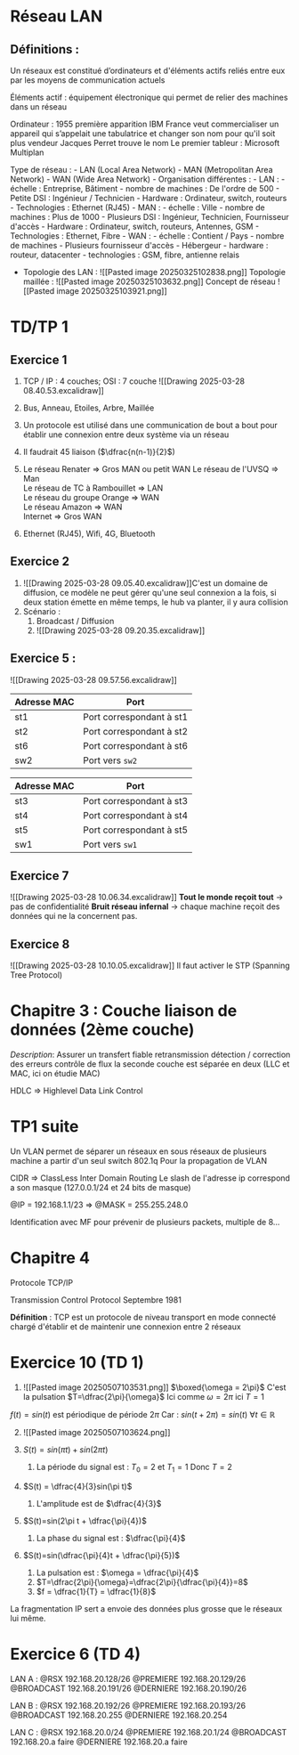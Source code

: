 
# Réseau LAN 

## Définitions :

Un réseaux est constitué d’ordinateurs et d'éléments actifs reliés entre eux par les moyens de communication actuels

Éléments actif : équipement électronique qui permet de relier des machines dans un réseau 

Ordinateur : 
	1955 première apparition
	IBM France veut commercialiser un appareil qui s’appelait une tabulatrice et changer son nom pour qu'il soit plus vendeur
	Jacques Perret trouve le nom
	Le premier tableur : Microsoft Multiplan

Type de réseau : 
	- LAN (Local Area Network)
	- MAN (Metropolitan Area Network)
	- WAN (Wide Area Network)
	- Organisation différentes :
		- LAN : 
			- échelle : Entreprise, Bâtiment
			- nombre de machines : De l'ordre de 500
			- Petite DSI : Ingénieur / Technicien
			- Hardware : Ordinateur, switch, routeurs
			- Technologies : Ethernet (RJ45)
		- MAN :
			- échelle : Ville
			- nombre de machines : Plus de 1000
			- Plusieurs DSI : Ingénieur, Technicien, Fournisseur d'accès
			- Hardware : Ordinateur, switch, routeurs, Antennes, GSM
			- Technologies : Ethernet, Fibre
		- WAN :
			- échelle : Contient / Pays
			- nombre de machines 
			- Plusieurs fournisseur d'accès
			- Hébergeur
			- hardware : routeur, datacenter
			- technologies : GSM, fibre, antienne relais

- Topologie des LAN :
	![[Pasted image 20250325102838.png]]
	Topologie maillée : ![[Pasted image 20250325103632.png]]
Concept de réseau
![[Pasted image 20250325103921.png]]

# TD/TP 1

## Exercice 1

1) TCP / IP : 4 couches; OSI : 7 couche
![[Drawing 2025-03-28 08.40.53.excalidraw]]

2) Bus, Anneau, Etoiles, Arbre, Maillée
3) Un protocole est utilisé dans une communication de bout a bout pour établir une connexion entre deux système via un réseau
4) Il faudrait 45 liaison ($\dfrac{n(n-1)}{2}$) 
5) Le réseau Renater => Gros MAN ou petit WAN
Le réseau de l'UVSQ => Man<br>Le réseau de TC à Rambouillet => LAN<br>Le réseau du groupe Orange => WAN<br>Le réseau Amazon => WAN<br>Internet => Gros WAN

6) Ethernet (RJ45), Wifi, 4G, Bluetooth
## Exercice 2
1) ![[Drawing 2025-03-28 09.05.40.excalidraw]]C'est un domaine de diffusion, ce modèle ne peut gérer qu'une seul connexion a la fois, si deux station émette en même temps, le hub va planter, il y aura collision
2) Scénario : 
	1) Broadcast / Diffusion
	2) ![[Drawing 2025-03-28 09.20.35.excalidraw]]
## Exercice 5 :
![[Drawing 2025-03-28 09.57.56.excalidraw]]

|Adresse MAC|Port|
|---|---|
|st1|Port correspondant à st1|
|st2|Port correspondant à st2|
|st6|Port correspondant à st6|
|sw2|Port vers `sw2`|

| Adresse MAC | Port                     |
| ----------- | ------------------------ |
| st3         | Port correspondant à st3 |
| st4         | Port correspondant à st4 |
| st5         | Port correspondant à st5 |
| sw1         | Port vers `sw1`          |

## Exercice 7

![[Drawing 2025-03-28 10.06.34.excalidraw]]
**Tout le monde reçoit tout** → pas de confidentialité
**Bruit réseau infernal** → chaque machine reçoit des données qui ne la concernent pas.


## Exercice 8
![[Drawing 2025-03-28 10.10.05.excalidraw]]
Il faut activer le STP (Spanning Tree Protocol)

# Chapitre 3 : Couche liaison de données (2ème couche)

*Description*:
	Assurer un transfert fiable
		retransmission
		détection / correction des erreurs
		contrôle de flux
	la seconde couche est séparée en deux (LLC et MAC, ici on étudie MAC)
	
HDLC => Highlevel Data Link Control


# TP1 suite

Un VLAN permet de séparer un réseaux en sous réseaux de plusieurs machine a partir d'un seul switch
802.1q Pour la propagation de VLAN


CIDR => ClassLess Inter Domain Routing
Le slash de l'adresse ip correspond a son masque (127.0.0.1/24 et 24 bits de masque)


@IP = 192.168.1.1/23 => @MASK = 255.255.248.0


Identification avec MF pour prévenir de plusieurs packets, multiple de 8...

# Chapitre 4

Protocole TCP/IP

Transmission Control Protocol 
Septembre 1981

__Définition__ : TCP est un protocole de niveau transport en mode connecté chargé d'établir et  de maintenir une connexion entre 2 réseaux

# Exercice 10 (TD 1)

1) ![[Pasted image 20250507103531.png]]
$\boxed{\omega = 2\pi}$ C'est la pulsation
$T=\dfrac{2\pi}{\omega}$ 
Ici comme $\omega = 2\pi$ ici $T=1$

$f(t)=sin(t)$ est périodique de période $2\pi$ 
Car : $sin(t+2\pi) = sin(t)$   $\forall t \in \mathbb{R}$ 


2) ![[Pasted image 20250507103624.png]]
3) $S(t)=sin(\pi t)+sin(2\pi t)$
	1) La période du signal est : $T_0 = 2$ et $T_1 = 1$ 
		Donc $T = 2$ 

4) $S(t) = \dfrac{4}{3}sin(\pi t)$
	1) L'amplitude est de $\dfrac{4}{3}$
5) $S(t)=sin(2\pi t + \dfrac{\pi}{4})$ 
	1) La phase du signal est : $\dfrac{\pi}{4}$
6) $S(t)=sin(\dfrac{\pi}{4}t + \dfrac{\pi}{5})$
	1) La pulsation est : $\omega = \dfrac{\pi}{4}$ 
	2) $T=\dfrac{2\pi}{\omega}=\dfrac{2\pi}{\dfrac{\pi}{4}}=8$ 
	3) $f = \dfrac{1}{T} = \dfrac{1}{8}$ 

La fragmentation IP sert a envoie des données plus grosse que le réseaux lui même.


# Exercice 6 (TD 4)
LAN A :
@RSX 192.168.20.128/26
@PREMIERE 192.168.20.129/26
@BROADCAST 192.168.20.191/26
@DERNIERE 192.168.20.190/26

LAN B : 
@RSX 192.168.20.192/26
@PREMIERE 192.168.20.193/26
@BROADCAST 192.168.20.255
@DERNIERE 192.168.20.254

LAN C : 
@RSX 192.168.20.0/24
@PREMIERE 192.168.20.1/24
@BROADCAST 192.168.20.a faire
@DERNIERE 192.168.20.a faire

